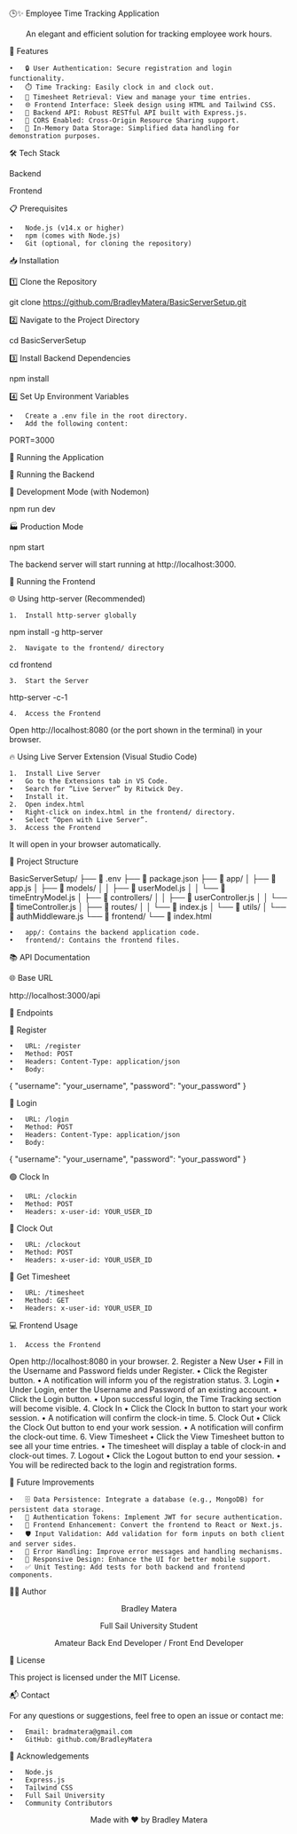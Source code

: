 🕒✨ Employee Time Tracking Application

<div align="center">


An elegant and efficient solution for tracking employee work hours.

</div>


🌟 Features

	•	🔒 User Authentication: Secure registration and login functionality.
	•	⏱️ Time Tracking: Easily clock in and clock out.
	•	📅 Timesheet Retrieval: View and manage your time entries.
	•	🌐 Frontend Interface: Sleek design using HTML and Tailwind CSS.
	•	🚀 Backend API: Robust RESTful API built with Express.js.
	•	🔄 CORS Enabled: Cross-Origin Resource Sharing support.
	•	💾 In-Memory Data Storage: Simplified data handling for demonstration purposes.

🛠️ Tech Stack

Backend

Frontend

📋 Prerequisites

	•	Node.js (v14.x or higher)
	•	npm (comes with Node.js)
	•	Git (optional, for cloning the repository)

📥 Installation

1️⃣ Clone the Repository

git clone https://github.com/BradleyMatera/BasicServerSetup.git

2️⃣ Navigate to the Project Directory

cd BasicServerSetup

3️⃣ Install Backend Dependencies

npm install

4️⃣ Set Up Environment Variables

	•	Create a .env file in the root directory.
	•	Add the following content:

PORT=3000



🚀 Running the Application

🎯 Running the Backend

🔧 Development Mode (with Nodemon)

npm run dev

🏭 Production Mode

npm start

The backend server will start running at http://localhost:3000.

🎨 Running the Frontend

🌐 Using http-server (Recommended)

	1.	Install http-server globally

npm install -g http-server


	2.	Navigate to the frontend/ directory

cd frontend


	3.	Start the Server

http-server -c-1


	4.	Access the Frontend
Open http://localhost:8080 (or the port shown in the terminal) in your browser.

🔥 Using Live Server Extension (Visual Studio Code)

	1.	Install Live Server
	•	Go to the Extensions tab in VS Code.
	•	Search for “Live Server” by Ritwick Dey.
	•	Install it.
	2.	Open index.html
	•	Right-click on index.html in the frontend/ directory.
	•	Select “Open with Live Server”.
	3.	Access the Frontend
It will open in your browser automatically.

📁 Project Structure

BasicServerSetup/
├── 📄 .env
├── 📄 package.json
├── 📁 app/
│   ├── 📄 app.js
│   ├── 📁 models/
│   │   ├── 📄 userModel.js
│   │   └── 📄 timeEntryModel.js
│   ├── 📁 controllers/
│   │   ├── 📄 userController.js
│   │   └── 📄 timeController.js
│   ├── 📁 routes/
│   │   └── 📄 index.js
│   └── 📁 utils/
│       └── 📄 authMiddleware.js
└── 📁 frontend/
    └── 📄 index.html

	•	app/: Contains the backend application code.
	•	frontend/: Contains the frontend files.

📚 API Documentation

🌐 Base URL

http://localhost:3000/api

🔑 Endpoints

📝 Register

	•	URL: /register
	•	Method: POST
	•	Headers: Content-Type: application/json
	•	Body:

{
  "username": "your_username",
  "password": "your_password"
}



🔐 Login

	•	URL: /login
	•	Method: POST
	•	Headers: Content-Type: application/json
	•	Body:

{
  "username": "your_username",
  "password": "your_password"
}



🟢 Clock In

	•	URL: /clockin
	•	Method: POST
	•	Headers: x-user-id: YOUR_USER_ID

🔴 Clock Out

	•	URL: /clockout
	•	Method: POST
	•	Headers: x-user-id: YOUR_USER_ID

📅 Get Timesheet

	•	URL: /timesheet
	•	Method: GET
	•	Headers: x-user-id: YOUR_USER_ID

💻 Frontend Usage

	1.	Access the Frontend
Open http://localhost:8080 in your browser.
	2.	Register a New User
	•	Fill in the Username and Password fields under Register.
	•	Click the Register button.
	•	A notification will inform you of the registration status.
	3.	Login
	•	Under Login, enter the Username and Password of an existing account.
	•	Click the Login button.
	•	Upon successful login, the Time Tracking section will become visible.
	4.	Clock In
	•	Click the Clock In button to start your work session.
	•	A notification will confirm the clock-in time.
	5.	Clock Out
	•	Click the Clock Out button to end your work session.
	•	A notification will confirm the clock-out time.
	6.	View Timesheet
	•	Click the View Timesheet button to see all your time entries.
	•	The timesheet will display a table of clock-in and clock-out times.
	7.	Logout
	•	Click the Logout button to end your session.
	•	You will be redirected back to the login and registration forms.

🎯 Future Improvements

	•	🗄️ Data Persistence: Integrate a database (e.g., MongoDB) for persistent data storage.
	•	🔑 Authentication Tokens: Implement JWT for secure authentication.
	•	🎨 Frontend Enhancement: Convert the frontend to React or Next.js.
	•	🛡️ Input Validation: Add validation for form inputs on both client and server sides.
	•	🐞 Error Handling: Improve error messages and handling mechanisms.
	•	📱 Responsive Design: Enhance the UI for better mobile support.
	•	✅ Unit Testing: Add tests for both backend and frontend components.

👨‍💻 Author

<div align="center">


Bradley Matera

Full Sail University Student

Amateur Back End Developer / Front End Developer

</div>


📄 License

This project is licensed under the MIT License.

📬 Contact

For any questions or suggestions, feel free to open an issue or contact me:

	•	Email: bradmatera@gmail.com
	•	GitHub: github.com/BradleyMatera

🙏 Acknowledgements

	•	Node.js
	•	Express.js
	•	Tailwind CSS
	•	Full Sail University
	•	Community Contributors



<div align="center">


Made with ❤️ by Bradley Matera

</div>
